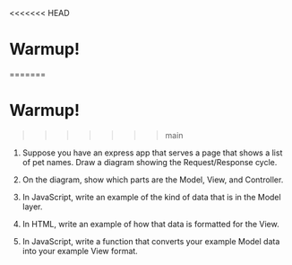 <<<<<<< HEAD
# Warmup! 
=======
# Warmup!
>>>>>>> main


1. Suppose you have an express app that serves a page that shows a list of pet names.
Draw a diagram showing the Request/Response cycle.

2. On the diagram, show which parts are the Model, View, and Controller.

3. In JavaScript, write an example of the kind of data that is in the Model layer.

4. In HTML, write an example of how that data is formatted for the View.

5. In JavaScript, write a function that converts your example Model data into your example View format.


